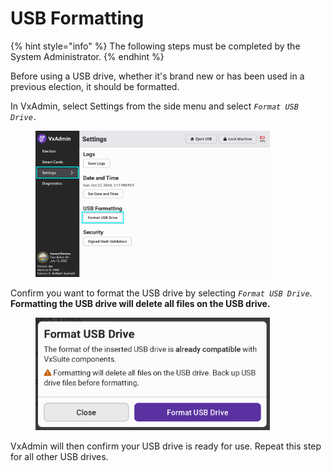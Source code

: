 # USB Formatting

{% hint style="info" %}
The following steps must be completed by the System Administrator.
{% endhint %}

Before using a USB drive, whether it's brand new or has been used in a previous election, it should be formatted.

In VxAdmin, select Settings from the side menu and select _`Format USB Drive.`_

<figure><img src="../.gitbook/assets/settings-screen-format.png" alt="" width="375"><figcaption></figcaption></figure>

Confirm you want to format the USB drive by selecting _`Format USB Drive`_. **Formatting the USB drive will delete all files on the USB drive.**

<figure><img src="../.gitbook/assets/format-usb-drive-cropped.png" alt="" width="375"><figcaption></figcaption></figure>



VxAdmin will then confirm your USB drive is ready for use.  Repeat this step for all other USB drives.
